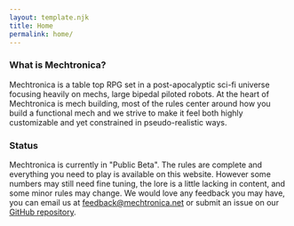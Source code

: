 ```yaml
---
layout: template.njk
title: Home
permalink: home/
---
```


### What is Mechtronica?
Mechtronica is a table top RPG set in a post-apocalyptic sci-fi universe focusing heavily on mechs, large bipedal piloted robots. At the heart of Mechtronica is mech building, most of the rules center around how you build a functional mech and we strive to make it feel both highly customizable and yet constrained in pseudo-realistic ways.

### Status
Mechtronica is currently in "Public Beta". The rules are complete and everything you need to play is available on this website. However some numbers may still need fine tuning, the lore is a little lacking in content, and some minor rules may change. We would love any feedback you may have, you can email us at [feedback@mechtronica.net](mailto:feedback@mechtronica.net) or submit an issue on our [GitHub repository](https://github.com/mechtronica/mechtronica.net/issues).